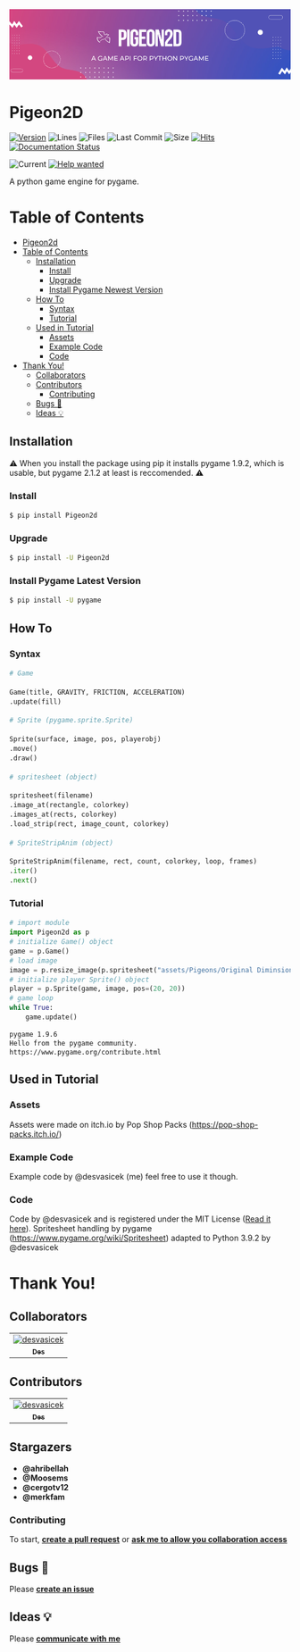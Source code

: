 <center><img src="Pigeon2d.png"></center>


# Pigeon2D
[![Version](https://img.shields.io/pypi/v/Pigeon2D)](https://pypi.org/project/Pigeon2D/)
![Lines](https://img.shields.io/tokei/lines/github/desvasicek/Pigeon2D)
![Files](https://img.shields.io/github/directory-file-count/desvasicek/Pigeon2D)
![Last Commit](https://img.shields.io/github/last-commit/desvasicek/Pigeon2D)
![Size](https://img.shields.io/github/languages/code-size/desvasicek/Pigeon2D)
[![Hits](https://hits.sh/github.com/desvasicek/Pigeon2D/hits.svg)](https://github.com/desvasicek/Pigeon2D)
[![Documentation Status](https://readthedocs.org/projects/pigeon2d/badge/?version=latest)](https://pigeon2d.readthedocs.io/en/latest/?badge=latest)

![Current](https://img.shields.io/badge/currently-in%20progress-red)
[![Help wanted](https://img.shields.io/badge/-help--wanted-yellow)](https://github.com/desvasicek/Pigeon2D/pulls)

A python game engine for pygame.

# Table of Contents

- [Pigeon2d](#pigeon2d)
- [Table of Contents](#table-of-contents)
	- [Installation](#installation)
		- [Install](#install)
		- [Upgrade](#upgrade)
		- [Install Pygame Newest Version](#install-pygame-newest-version)
	- [How To](#how-to)
		- [Syntax](#syntax)
		- [Tutorial](#tutorial)
	- [Used in Tutorial](#used-in-tutorial)
		- [Assets](#assets)
		- [Example Code](#example-code)
		- [Code](#code)
- [Thank You!](#thank-you)
	- [Collaborators](#collaborators)
	- [Contributors](#contributors)
		- [Contributing](#contributing)
	- [Bugs 🐛️](#bugs)
	- [Ideas 💡️](#ideas)

## Installation

⚠️ When you install the package using pip it installs pygame 1.9.2, which is usable, but pygame 2.1.2 at least is reccomended. ⚠️

### Install

```bash
$ pip install Pigeon2d
```

### Upgrade

```bash
$ pip install -U Pigeon2d
```

### Install Pygame Latest Version

```bash
$ pip install -U pygame
```

## How To

### Syntax

```python
# Game

Game(title, GRAVITY, FRICTION, ACCELERATION)
.update(fill)

# Sprite (pygame.sprite.Sprite)

Sprite(surface, image, pos, playerobj)
.move()
.draw()

# spritesheet (object)

spritesheet(filename)
.image_at(rectangle, colorkey)
.images_at(rects, colorkey)
.load_strip(rect, image_count, colorkey)

# SpriteStripAnim (object)

SpriteStripAnim(filename, rect, count, colorkey, loop, frames)
.iter()
.next()

```

### Tutorial

```python
# import module
import Pigeon2d as p
# initialize Game() object
game = p.Game()
# load image
image = p.resize_image(p.spritesheet("assets/Pigeons/Original Diminsions/Pigeon Sprite Sheet.png").image_at((0, 16, 16, 16)))
# initialize player Sprite() object
player = p.Sprite(game, image, pos=(20, 20))
# game loop
while True:
    game.update()

```
```
pygame 1.9.6
Hello from the pygame community. https://www.pygame.org/contribute.html
```

## Used in Tutorial
### Assets
Assets were made on itch.io by Pop Shop Packs (https://pop-shop-packs.itch.io/)
### Example Code
Example code by @desvasicek (me) feel free to use it though.
### Code
Code by @desvasicek and is registered under the MIT License ([Read it here](https://github.com/desvasicek/Pigeon2D/blob/main/LICENSE)).
Spritesheet handling by pygame (https://www.pygame.org/wiki/Spritesheet) adapted to Python 3.9.2 by @desvasicek

# Thank You!
## Collaborators

<!-- readme: collaborators -start -->
<table>
<tr>
    <td align="center">
        <a href="https://github.com/desvasicek">
            <img src="https://avatars.githubusercontent.com/u/84301435?v=4" width="100;" alt="desvasicek"/>
            <br />
            <sub><b>Des</b></sub>
        </a>
    </td></tr>
</table>
<!-- readme: collaborators -end -->

## Contributors

<!-- readme: contributors -start -->
<table>
<tr>
    <td align="center">
        <a href="https://github.com/desvasicek">
            <img src="https://avatars.githubusercontent.com/u/84301435?v=4" width="100;" alt="desvasicek"/>
            <br />
            <sub><b>Des</b></sub>
        </a>
    </td></tr>
</table>
<!-- readme: contributors -end -->

## Stargazers

- __@ahribellah__
- __@Moosems__
- __@cergotv12__
- __@merkfam__

### Contributing

To start, [**create a pull request**](https://github.com/desvasicek/Pigeon2D/pulls) or [**ask me to allow you collaboration access**](https://github.com/desvasicek/Pigeon2D/discussions/2)

## Bugs 🐛️

Please [**create an issue**](https://github.com/desvasicek/Pigeon2D/issues)

## Ideas 💡️

Please [**communicate with me**](https://github.com/desvasicek/Pigeon2D/discussions/1)
